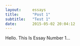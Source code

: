 ```yaml
---
layout:     essays
title:      "Post 1"
subtitle:   "Test 1"
date:       2015-05-02 20:04:12
---
```


<p>Hello. This Is Essay Number 1...</p>